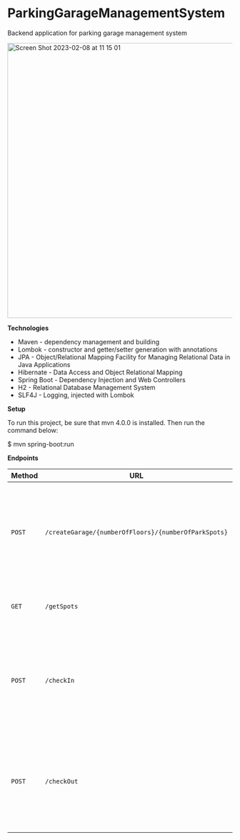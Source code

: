 # ParkingGarageManagementSystem
Backend application for parking garage management system

<img width="616" alt="Screen Shot 2023-02-08 at 11 15 01" src="https://user-images.githubusercontent.com/49978504/217501030-a3177df8-a516-45f1-a404-9e8e24b3af29.png">


__Technologies__
 - Maven - dependency management and building
 - Lombok - constructor and getter/setter generation with annotations
 - JPA - Object/Relational Mapping Facility for Managing Relational Data in Java Applications
 - Hibernate - Data Access and Object Relational Mapping
 - Spring Boot - Dependency Injection and Web Controllers
 - H2 - Relational Database Management System 
 - SLF4J - Logging, injected with Lombok
 
__Setup__

To run this project, be sure that mvn 4.0.0 is installed. Then run the command below:

$ mvn spring-boot:run

__Endpoints__


| Method   | URL                                      | Description                              |
| -------- | ---------------------------------------- | ---------------------------------------- |
| `POST`   | `/createGarage/{numberOfFloors}/{numberOfParkSpots}`  | Creates the garage by taking the first parameter as the nuber of floors and second as park spots on a floor|
| `GET`    | `/getSpots`                          | Returns the number of empty parking spots                       |
| `POST`   | `/checkIn`                 | Takes the vehicle object as the request body and creates a ticket if there is enough space in garage    |
| `POST`   | `/checkOut`                 | Takes the vehicle object as the request body and updates the relevant ticket by giving the payment info |

